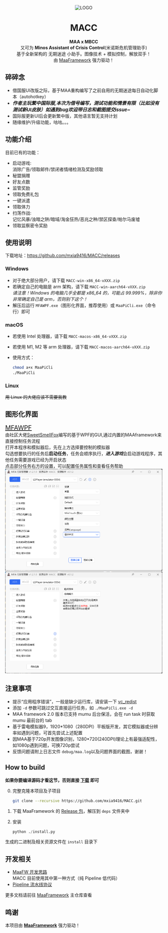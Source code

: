 <!-- markdownlint-disable MD033 MD041 -->
<p align="center">
  <img alt="LOGO" src="logo.ico" width="256" height="256" />
</p>

<div align="center">

# MACC

**MAA x MBCC**  
又可为 **Minos Assistant of Crisis Control**(米诺斯危机管理助手)  
基于全新架构的 无期迷途 小助手。图像技术 + 模拟控制，解放双手！  
由 [MaaFramework](https://github.com/MaaXYZ/MaaFramework) 强力驱动！
</div>

## 碎碎念

- 借国服UI改版之际，基于MAA重构编写了之前自用的无期迷途每日自动化脚本（autohotkey）
- ***<span style="font-size:15px;">作者主玩繁中国际服,本次为借号编写，测试功能和情景有限（比如没有测试新UI皮肤）如遇到bug欢迎带日志和截图提交issue~ </span>***
- 国际服更新UI后会更新繁中版，其他语言暂无支持计划
- 随缘维护/升级功能，咕咕。。。

## 功能介绍

目前已有的功能：

- 启动游戏:<br>消除广告/领取邮件/禁闭者情绪检测及奖励领取
- 秘盟捐赠
- 好友点数
- 监管奖励
- 领取免费礼包
- 一键派遣
- 领取体力
- 扫荡作战:<br> 记忆风暴/浊暗之阱/暗域/淘金狂热/恶兆之种/禁区探查/帕尔马废墟
- 领取监察密令奖励

## 使用说明

下载地址：<https://github.com/mxia9416/MACC/releases>

### Windows

- 对于绝大部分用户，请下载 `MACC-win-x86_64-vXXX.zip`
- 若确定自己的电脑是 arm 架构，请下载 `MACC-win-aarch64-vXXX.zip`  
  _请注意！Windows 的电脑几乎全都是 x86_64 的，可能占 99.999%，除非你非常确定自己是 arm，否则别下这个！_
- 解压后运行 `MFAWPF.exe`（图形化界面，推荐使用）或 `MaaPiCli.exe`（命令行）即可

### macOS

- 若使用 Intel 处理器，请下载 `MACC-macos-x86_64-vXXX.zip`
- 若使用 M1, M2 等 arm 处理器，请下载 `MACC-macos-aarch64-vXXX.zip`
- 使用方式：

  ```bash
  chmod a+x MaaPiCli
  ./MaaPiCli
  ```

### Linux

~~用 Linux 的大佬应该不需要我教~~

## 图形化界面

<span style="font-size:20px;">[MFAWPF](https://github.com/SweetSmellFox/MFAWPF)</span>  
由社区大佬[SweetSmellFox](https://github.com/SweetSmellFox)编写的基于WPF的GUI,通过内置的MAAframework来直接控制任务流程  
打开本程序和模拟器后，先在上方选择要控制的模拟器  
勾选想要执行的任务后**启动任务**，任务会顺序执行，***进入游戏***会启动游戏程序，其他任务需要游戏已经为开启状态  
点击部分任务右方的设置，可以配置任务属性和查看任务帮助
![alt text](GUI.png)
![alt text](GUI-2.png)

## 注意事项

- 提示“应用程序错误”，一般是缺少运行库，请安装一下 [vc_redist](https://aka.ms/vs/17/release/vc_redist.x64.exe)
- 添加 `-d` 参数可跳过交互直接运行任务，如 `./MaaPiCli.exe -d`
- MAA framework 2.0 版本已支持 mumu 后台保活，会在 run task 时获取 mumu 最前台的 tab
- 基于雷电模拟器9，1920*1080（280DPI）平板版开发，其它模拟器或分辨率如遇到问题，可首先尝试上述配置
- 因MAA基于720p开发图像识别，1280*720(240DPI)理论上有最强适配性，如1080p遇到问题，可换720p尝试
- 反馈问题请附上日志文件 `debug/maa.log`以及问题界面的截图，谢谢！

## How to build

**如果你要编译源码才看这节，否则直接 [下载](https://github.com/mxia9416/MACC/releases) 即可**

0. 完整克隆本项目及子项目

    ```bash
    git clone --recursive https://github.com/mxia9416/MACC.git
    ```

1. 下载 MaaFramework 的 [Release 包](https://github.com/MaaXYZ/MaaFramework/releases)，解压到 `deps` 文件夹中
2. 安装

    ```python
    python ./install.py
    ```

生成的二进制及相关资源文件在 `install` 目录下

## 开发相关

- [MaaFW 开发思路](https://github.com/MaaXYZ/MaaFramework/blob/main/docs/zh_cn/1.1-%E5%BF%AB%E9%80%9F%E5%BC%80%E5%A7%8B.md#%E5%BC%80%E5%8F%91%E6%80%9D%E8%B7%AF)  
  MACC 目前使用其中第一种方式（纯 Pipeline 低代码）
- [Pipeline 流水线协议](https://github.com/MaaXYZ/MaaFramework/blob/main/docs/zh_cn/3.1-%E4%BB%BB%E5%8A%A1%E6%B5%81%E6%B0%B4%E7%BA%BF%E5%8D%8F%E8%AE%AE.md)

更多文档请前往 [MaaFramework](https://github.com/MaaXYZ/MaaFramework) 主仓库查看

## 鸣谢

本项目由 **[MaaFramework](https://github.com/MaaXYZ/MaaFramework)** 强力驱动！ 
